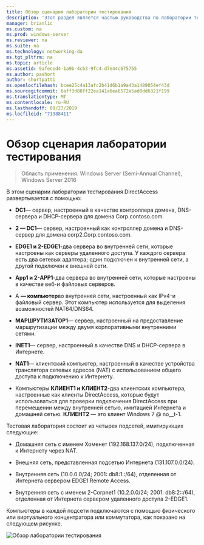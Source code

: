 ```yaml
---
title: Обзор сценария лаборатории тестирования
description: 'Этот раздел является частью руководства по лаборатории тестирования: демонстрация многосайтового развертывания DirectAccess для Windows Server 2016'
manager: brianlic
ms.custom: na
ms.prod: windows-server
ms.reviewer: na
ms.suite: na
ms.technology: networking-da
ms.tgt_pltfrm: na
ms.topic: article
ms.assetid: 9afeced4-1a9b-4cb3-9fc4-d7e44c675755
ms.author: pashort
author: shortpatti
ms.openlocfilehash: bcee25c4a13afc2b41d6b1a9a43a1489054ef43d
ms.sourcegitcommit: 6aff3d88ff22ea141a6ea6572a5ad8dd6321f199
ms.translationtype: MT
ms.contentlocale: ru-RU
ms.lasthandoff: 09/27/2019
ms.locfileid: "71388411"
---
```

# <a name="overview-of-the-test-lab-scenario"></a>Обзор сценария лаборатории тестирования

>Область применения. Windows Server (Semi-Annual Channel), Windows Server 2016

В этом сценарии лаборатории тестирования DirectAccess развертывается с помощью:  
  
-   **DC1**— сервер, настроенный в качестве контроллера домена, DNS-сервера и DHCP-сервера для домена Corp.contoso.com.  
  
-   **2 — DC1**— сервер, настроенный как контроллер домена и DNS-сервер для домена corp2.Corp.contoso.com.  
  
-   **EDGE1 и 2-EDGE1**-два сервера во внутренней сети, которые настроены как серверы удаленного доступа. У каждого сервера есть два сетевых адаптера; один подключен к внутренней сети, а другой подключен к внешней сети.  
  
-   **App1 и 2-APP1**-два сервера во внутренней сети, которые настроены в качестве веб-и файловых серверов.  
  
-   А **— компьютер**во внутренней сети, настроенный как IPv4-и файловый сервер. Этот компьютер используется для выделения возможностей NAT64/DNS64.  
  
-   **МАРШРУТИЗАТОР1**— сервер, настроенный на предоставление маршрутизации между двумя корпоративными внутренними сетями.  
  
-   **INET1**— сервер, настроенный в качестве DNS и DHCP-сервера в Интернете.  
  
-   **NAT1**— клиентский компьютер, настроенный в качестве устройства транслятора сетевых адресов (NAT) с использованием общего доступа к подключению к Интернету.  
  
-   Компьютеры **КЛИЕНТ1 и КЛИЕНТ2**-два клиентских компьютера, настроенные как клиенты DirectAccess, которые будут использоваться для проверки подключения DirectAccess при перемещении между внутренней сетью, имитацией Интернета и домашней сетью. **КЛИЕНТ2** — это клиент Windows 7 @ no__t-1.  
  
Тестовая лаборатория состоит из четырех подсетей, имитирующих следующие:  
  
-   Домашняя сеть с именем Хоменет (192.168.137.0/24), подключенная к Интернету через NAT.  
  
-   Внешняя сеть, представленная подсетью Интернета (131.107.0.0/24).  
  
-   Внутренняя сеть (10.0.0.0/24; 2001: db8:1::/64), отделенная от Интернета сервером EDGE1 Remote Access.  
  
-   Внутренняя сеть с именем 2-Corpnet1 (10.2.0.0/24; 2001: db8:2::/64), отделенная от Интернета сервером удаленного доступа 2-EDGE1.  
  
Компьютеры в каждой подсети подключаются с помощью физического или виртуального концентратора или коммутатора, как показано на следующем рисунке.  
  
![Обзор лаборатории тестирования](../../../media/Overview-of-the-Test-Lab-Scenario_4/TLG_DA_Multisite.png)  
  


